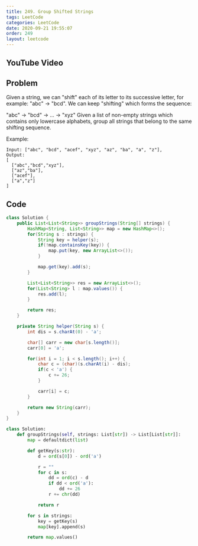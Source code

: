 ```yaml
---
title: 249. Group Shifted Strings
tags: LeetCode
categories: LeetCode
date: 2020-09-21 19:55:07
order: 249
layout: leetcode
---
```


## YouTube Video

## Problem

Given a string, we can "shift" each of its letter to its successive letter, for example: "abc" -> "bcd". We can keep "shifting" which forms the sequence:

"abc" -> "bcd" -> ... -> "xyz"
Given a list of non-empty strings which contains only lowercase alphabets, group all strings that belong to the same shifting sequence.

Example:

```
Input: ["abc", "bcd", "acef", "xyz", "az", "ba", "a", "z"],
Output:
[
  ["abc","bcd","xyz"],
  ["az","ba"],
  ["acef"],
  ["a","z"]
]
```

## Code

```java
class Solution {
    public List<List<String>> groupStrings(String[] strings) {
        HashMap<String, List<String>> map = new HashMap<>();
        for(String s : strings) {
            String key = helper(s);
            if(!map.containsKey(key)) {
                map.put(key, new ArrayList<>());
            }

            map.get(key).add(s);
        }

        List<List<String>> res = new ArrayList<>();
        for(List<String> l : map.values()) {
            res.add(l);
        }

        return res;
    }

    private String helper(String s) {
        int dis = s.charAt(0) - 'a';

        char[] carr = new char[s.length()];
        carr[0] = 'a';

        for(int i = 1; i < s.length(); i++) {
            char c = (char)(s.charAt(i) - dis);
            if(c < 'a') {
                c += 26;
            }

            carr[i] = c;
        }

        return new String(carr);
    }
}
```

```python
class Solution:
    def groupStrings(self, strings: List[str]) -> List[List[str]]:
        map = defaultdict(list)

        def getKey(s:str):
            d = ord(s[0]) - ord('a')

            r = ""
            for c in s:
                dd = ord(c) - d
                if dd < ord('a'):
                    dd += 26
                r += chr(dd)

            return r

        for s in strings:
            key = getKey(s)
            map[key].append(s)

        return map.values()
```
